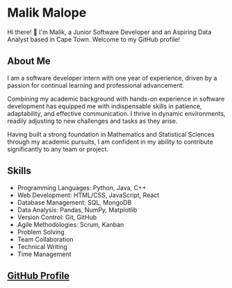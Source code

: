 # Malik Malope

Hi there! 👋 I'm Malik, a Junior Software Developer and an Aspiring Data Analyst based in Cape Town. Welcome to my GitHub profile!

## About Me

I am a software developer intern with one year of experience, driven by a passion for continual learning and professional advancement.

Combining my academic background with hands-on experience in software development has equipped me with indispensable skills in patience, adaptability, and effective communication. I thrive in dynamic environments, readily adjusting to new challenges and tasks as they arise.

Having built a strong foundation in Mathematics and Statistical Sciences through my academic pursuits, I am confident in my ability to contribute significantly to any team or project.

## Skills

- Programming Languages: Python, Java, C++
- Web Development: HTML/CSS, JavaScript, React
- Database Management: SQL, MongoDB
- Data Analysis: Pandas, NumPy, Matplotlib
- Version Control: Git, GitHub
- Agile Methodologies: Scrum, Kanban
- Problem Solving
- Team Collaboration
- Technical Writing
- Time Management


## [GitHub Profile](https://drive.google.com/file/d/1ZsOrVnofZDV2SUgnLy6PJi9gUfn6-nGM/view?usp=sharing)
